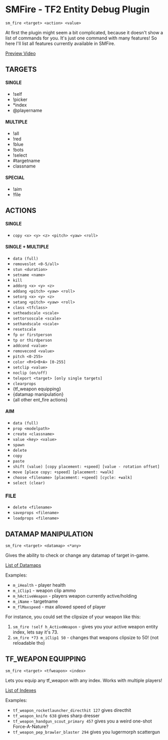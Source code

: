 # SMFire - TF2 Entity Debug Plugin
`sm_fire <target> <action> <value>`

At first the plugin might seem a bit complicated, because it doesn't show a list of commands for you. It's just one command with many features! So here I'll list all features currently available in SMFire.

[Preview Video](https://www.youtube.com/watch?v=EV41hXWuYRU)

## TARGETS
#### SINGLE
- !self
- !picker
- *index
- @playername
#### MULTIPLE
- !all
- !red
- !blue
- !bots
- !select
- #targetname
- classname
#### SPECIAL
- !aim
- !file

## ACTIONS
#### SINGLE
- `copy <x> <y> <z> <pitch> <yaw> <roll>`
#### SINGLE + MULTIPLE
- `data (full)`
- `removeslot <0-5/all>`
- `stun <duration>`
- `setname <name>`
- `kill`
- `addorg <x> <y> <z>`
- `addang <pitch> <yaw> <roll>`
- `setorg <x> <y> <z>`
- `setang <pitch> <yaw> <roll>`
- `class <tfclass>`
- `setheadscale <scale>`
- `settorsoscale <scale>`
- `sethandscale <scale>`
- `resetscale`
- `fp or firstperson`
- `tp or thirdperson`
- `addcond <value>`
- `removecond <value>`
- `pitch <0-255>`
- `color <R+G+B+A> [0-255]`
- `setclip <value>`
- `noclip (on/off)`
- `teleport <target> [only single targets]`
- `clearprops`
- {tf_weapon equipping}
- {datamap manipulation}
- {all other ent_fire actions}
#### AIM
- `data (full)`
- `prop <modelpath>`
- `create <classname>`
- `value <key> <value>`
- `spawn `
- `delete`
- `copy`
- `paste`
- `shift (value) [copy placement: +speed] [value - rotation offset]`
- `move [place copy: +speed] [placement: +walk]`
- `choose <filename> [placement: +speed] [cycle: +walk]`
- `select (clear)`

### FILE
- `delete <filename>`
- `saveprops <filename>`
- `loadprops <filename>`

## DATAMAP MANIPULATION
`sm_fire <target> <datamap> <*any>`

Gives the ability to check or change any datamap of target in-game.

[List of Datamaps](https://github.com/powerlord/tf2-data/blob/master/datamaps.txt)

Examples:
- `m_iHealth` - player health
- `m_iClip1` - weapon clip ammo
- `m_hActiveWeapon` - players weapon currently active/holding
- `m_iName` - targetname
- `m_flMaxspeed` - max allowed speed of player

For instance, you could set the clipsize of your weapon like this:
1. `sm_fire !self h_ActiveWeapon` - gives you your active weapon entity index, lets say it's 73.
2. `sm_fire *73 m_iClip1 50` - changes that weapons clipsize to 50! (not reloadable tho)

## TF_WEAPON EQUIPPING
`sm_fire <target> <tfweapon> <index>`

Lets you equip any tf_weapon with any index. Works with multiple players!

[List of Indexes](https://wiki.alliedmods.net/Team_fortress_2_item_definition_indexes)

Examples:
- `tf_weapon_rocketlauncher_directhit 127` gives directhit
- `tf_weapon_knife 638` gives sharp dresser
- `tf_weapon_handgun_scout_primary 457` gives you a weird one-shot Force-A-Nature?
- `tf_weapon_pep_brawler_blaster 294` gives you lugermorph scattergun
